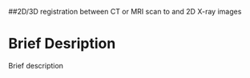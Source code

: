 ##2D/3D registration between CT or MRI scan to and 2D X-ray images
# Brief Desription
Brief description